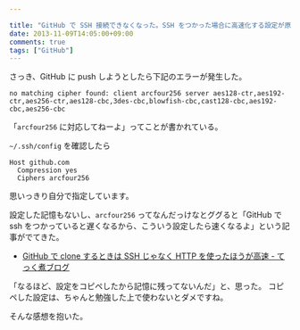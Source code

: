 ```yaml
---

title: "GitHub で SSH 接続できなくなった。SSH をつかった場合に高速化する設定が原因だった。"
date: 2013-11-09T14:05:00+09:00
comments: true
tags: ["GitHub"]
---
```


さっき、GitHub に push しようとしたら下記のエラーが発生した。

```
no matching cipher found: client arcfour256 server aes128-ctr,aes192-ctr,aes256-ctr,aes128-cbc,3des-cbc,blowfish-cbc,cast128-cbc,aes192-cbc,aes256-cbc
```

「`arcfour256` に対応してねーよ」ってことが書かれている。

`~/.ssh/config` を確認したら

```
Host github.com
  Compression yes
  Ciphers arcfour256
```

思いっきり自分で指定しています。

設定した記憶もないし、`arcfour256` ってなんだっけなとググると「GitHub で ssh をつかっていると遅くなるから、こういう設定したら速くなるよ」という記事がでてきた。

* [GitHub で clone するときは SSH じゃなく HTTP を使ったほうが高速 - てっく煮ブログ](http://tech.nitoyon.com/ja/blog/2013/01/11/github-clone-http/)

「なるほど、設定をコピペしたから記憶に残ってないんだ」と、思った。
コピペした設定は、ちゃんと勉強した上で使わないとダメですね。

そんな感想を抱いた。
